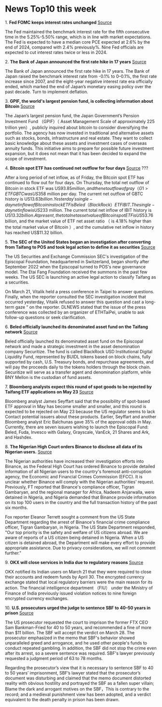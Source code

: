 # News Top10 this week

1. **Fed FOMC keeps interest rates unchanged** [Source](https://www.federalreserve.gov/monetarypolicy/fomccalendars.htm)

The Fed maintained the benchmark interest rate for the fifth consecutive time in the 5.25%-5.50% range, which is in line with market expectations. The Fed is expected to have a median core PCE expected at 2.6% by the end of 2024, compared with 2.4% previously%. Nine Fed officials are expected to cut interest rates twice or less in 2024.

2. **The Bank of Japan announced the first rate hike in 17 years** [Source](https://www.47news.jp/10669008.html)

The Bank of Japan announced the first rate hike in 17 years. The Bank of Japan raised the benchmark interest rate from -0.1% to 0–0.1%, the first rate increase since 2007, and the eight-year negative interest rate era officially ended, which marked the end of Japan’s monetary easing policy over the past decade. Turn to implement deflation.

3. **GPIF, the world's largest pension fund, is collecting information about Bitcoin** [Source](https://www.bloomberg.co.jp/news/articles/2024-03-19/SAKP1VT0AFB400)

The Japan’s largest pension fund, the Japan Government’s Pension Investment Fund （GPIF）（ Asset Management Scale of approximately 225 trillion yen）, publicly inquired about bitcoin to consider diversifying the portfolio. The agency has now invested in traditional and alternative assets such as stocks, bonds, infrastructure and real estate. They want to collect basic knowledge about these assets and investment cases of overseas annuity funds. This initiative aims to prepare for possible future investment expansion, but it does not mean that it has been decided to expand the scope of investment.

4. **Bitcoin spot ETF has continued net outflow for four days** [Source]() ???

After a long period of net inflow, as of Friday, the Bitcoin spot ETF has continued to flow out for four days. On Thursday, the total net outflow of Bitcoin in stock ETF was US$93.85 million, and the net outflow of gray （G1>ETF GBTC was US$358 million per day. The current net outflow of GBTC history is US$13.63 billion. Yesterday's single-day net inflow of Bitcoin in stock ETF is Beled （BlackRock）ETF IBIT. The single-day net inflow is US$233 million. The current total net inflow of IBIT history is US$13.32 billion. At present, the total net asset value of Bitcoin spot ETF is US$53.76 billion, and the market value of ETF net asset ratio （ is 4.18% higher than the total market value of Bitcoin ）, and the cumulative net inflow in history has reached US$11.32 billion.

5. **The SEC of the United States began an investigation after converting from Taifang to POS and took legal action to define it as securities** [Source](https://fortune.com/crypto/2024/03/20/sec-gary-gensler-ethereum-security-commodity-crypto-foundation/)

The US Securities and Exchange Commission SEC's investigation of the Episcopal Foundation, headquartered in Switzerland, began shortly after September 2022 when the Episcopal turned to POS's new governance model. The Etai Fang Foundation received the summons in the past few weeks. The US SEC is launching an active legal action to classify Taifang as a securities.

On March 21, Vitalik held a press conference in Taipei to answer questions. Finally, when the reporter consulted the SEC investigation incident that occurred yesterday, Vitalik refused to answer this question and cast a long-term gaze “ on the reporter. DLNEWS stated that the issue of the press conference was collected by an organizer of ETHTaiPei, unable to ask follow-up questions or seek clarification.

6. **Beled officially launched its denominated asset fund on the Taifang network** [Source](https://www.coindesk.com/markets/2024/03/20/blackrock-enters-asset-tokenization-race-with-new-fund-on-the-ethereum-network/)

Beled officially launched its denominated asset fund on the Episcopal network and made a strategic investment in the asset denomination company Securitize. The fund is called BlackRock USD Institutional Digital Liquidity Fund, represented by BUIDL tokens based on block chains, fully supported by cash, U.S. Treasury bonds, and repurchase agreements, and will pay the proceeds daily to the tokens holders through the block chain. Securitize will serve as a transfer agent and denomination platform, while BNY Mellon is the custodian of fund assets.

7. **Bloomberg analysts expect this round of spot goods to be rejected by Taifang ETF applications on May 23** [Source](https://fortune.com/crypto/2024/03/13/joe-bidens-latest-budge-proposal-calls-for-a-30-tax-on-crypto-mining/)

Bloomberg analyst James Seyffart said that the possibility of spot-based ETF approval in May has become smaller and smaller, and this round is expected to be rejected on May 23 because the US regulator seems to lack Contact potential issuers about these products. Earlier, Seyffart and another Bloomberg analyst Eric Balchunas gave 35% of the approval odds in May. Currently, there are seven issuers wishing to launch the Episcopal Fund: Beled, Fuda, Invesco with Galaxy, Grayscale, VanEck, 21 Shares and Ark, and Hashdex.

8. **The Nigerian High Court orders Binance to disclose all data of its Nigerian users.** [Source](https://cryptoslate.com/nigeria-intensifies-probe-into-binance-with-court-ordered-data-disclosure/)

The Nigerian authorities have increased their investigation efforts into Binance, as the Federal High Court has ordered Binance to provide detailed information of all Nigerian users to the country's foremost anti-corruption agency, the Economic and Financial Crimes Commission (EFCC). It is unclear whether Binance will comply with the Nigerian authorities' request. Previously, FT reported that Binance's compliance officer, Tigran Gambaryan, and the regional manager for Africa, Nadeem Anjarwalla, were detained in Nigeria, and Nigeria demanded that Binance provide information on its top 100 users in the country and the full transaction history of the past six months.

Fox reporter Eleanor Terrett sought a comment from the US State Department regarding the arrest of Binance's financial crime compliance officer, Tigran Gambaryan, in Nigeria. The US State Department responded, "Our top priority is the safety and welfare of US citizens abroad. We are aware of reports of a US citizen being detained in Nigeria. When a US citizen is detained abroad, the Department will make every effort to provide appropriate assistance. Due to privacy considerations, we will not comment further."  

9. **OKX will close services in India due to regulatory reasons** [Source](https://cointelegraph.com/news/okx-terminates-services-india-tells-users-withdraw-funds)

OKX notified its Indian users on March 21 that they were required to close their accounts and redeem funds by April 30. The encrypted currency exchange stated that local regulatory barriers were the main reason for its action. The financial intelligence department （FIU） under the Ministry of Finance of India previously issued violation notices to nine foreign encrypted currency exchanges.

10. **U.S. prosecutors urged the judge to sentence SBF to 40–50 years in prison** [Source](https://www.bloomberg.com/news/articles/2024-03-20/sbf-says-50-year-sentence-only-suitable-for-a-super-villain)

The US prosecutor requested the court to imprison the former FTX CEO Sam Bankman-Fried for 40 to 50 years, and recommended a fine of more than $11 billion. The SBF will accept the verdict on March 28. The prosecutor emphasized in the memo that SBF's behavior showed unparalleled greed and arrogance, and he used other people's funds to conduct repeated gambling. In addition, the SBF did not stop the crime even after its arrest, so a severe sentence was required. SBF's lawyer previously requested a judgment period of 63 to 78 months.

Regarding the prosecutor’s view that it is necessary to sentence SBF to 40 to 50 years’ imprisonment, SBF’s lawyer stated that the prosecutor’s document was disturbing and claimed that the memo document distorted reality with obvious hostility and portrayed the SBF as a fallen super villain; Blame the dark and arrogant motives on the SBF，This is contrary to the record; and a medieval punishment view has been adopted, and a verdict equivalent to the death penalty in prison has been drawn.


